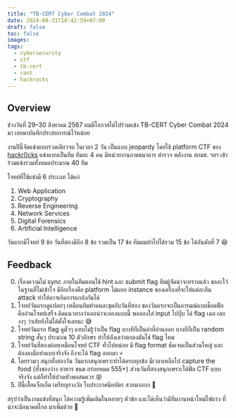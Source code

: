 ```yaml
---
title: "TB-CERT Cyber Combat 2024"
date: 2024-08-31T10:42:59+07:00
draft: false
toc: false
images:
tags:
  - cybersecurity
  - ctf
  - tb-cert
  - rant
  - hackrocks
---
```


## Overview

ช่วงวันที่ 29–30 สิงหาคม 2567 ผมมีโอกาสได้ไปร่วมแข่ง TB-CERT Cyber Combat 2024 มา เลยมาบันทึกประสบการณ์ไว้หน่อย

งานปีนี้จัดแข่งแบบรวดเดียวจบ ในเวลา 2 วัน เป็นแบบ jeopardy โดยใช้ platform CTF ของ [hackr0cks](https://hackrocks.com/) แข่งแบบเป็นทีม ทีมละ 4 คน มีหน่วยงานภาคธนาคาร ตำรวจ พลังงาน สกมช. ฯลฯ เข้าร่วมแข่งรวมทั้งหมดประมาณ 40 ทีม

โจทย์ที่ใช้แข่งมี 6 ประเภท ได้แก่

1. Web Application
2. Cryptography
3. Reverse Engineering
4. Network Services
5. Digital Forensics
6. Artificial Intelligence

วันแรกมีโจทย์ 9 ข้อ วันที่สองมีอีก 8 ข้อ รวมเป็น 17 ข้อ ทีมผมทำไปได้รวม 15 ข้อ ได้อันดับที่ 7 😆

## Feedback

0. เรื่องความไม่ sync ภายในทีมตอนใช้ hint และ submit flag ทีมผู้จัดน่าจะทราบแล้ว ขอละไว้ในฐานที่ไม่เข้าใจ มีอีกเรื่องคือ platform ไม่แยก instance ของเครื่องที่จะให้แต่ละทีม attack ทำให้อาจเกิดการแกล้งกันได้
1. โจทย์วันแรกดูแปลกๆ เหมือนทีมทำคนละชุดกับวันที่สอง ของวันแรกจะเป็นอารมณ์แบบช็อตฟีล คืออ่านโจทย์เสร็จ คิดแนวทางว่าเออน่าจะลองแบบนี้ พอลองใส่ input ไปปุ๊บ ได้ flag เฉย เลยงงๆ ว่าเฮ้ยยังไม่ได้ตั้งใจเลยนะ 😅
2. โจทย์วันแรก flag ดูมั่วๆ แทบไม่รู้ว่าเป็น flag บางทีก็เป็นคำที่อ่านออก บางทีก็เป็น random string สั้นๆ ประมาณ 10 ตัวอักษร ทำให้ลังเลว่าตกลงมันใช่ flag ไหม
3. โจทย์วันที่สองค่อยเหมือนโจทย์ CTF ทั่วไปหน่อย มี flag format ชัดเจนเป็นส่วนใหญ่ และต้องลงมือทำแบบจริงจัง ถึงจะได้ flag ออกมา 💀
4. โดยรวมๆ สนุกทั้งสองวัน วันแรกสนุกเพราะทำได้ครบทุกข้อ มีเวลาเหลือไป capture the food (ทั้งของว่าง อาหาร ขนม อร่อยหมด 555+) ส่วนวันที่สองสนุกเพราะได้ฟีล CTF แบบจริงจัง แต่ก็ทำให้ปวดหัวพอสมควร 😵
5. ปีนี้เสื้อแจ็กเก็ต เหรียญรางวัล ใบประกาศนียบัตร สวยมากกก 🤩

สรุปว่าเป็นงานแข่งที่สนุก ได้ความรู้เพิ่มเติมในหลายๆ หัวข้อ และได้เห็นว่ามีทีมงานหน้าใหม่ไฟแรง ที่น่าจะมีอนาคตไกล มาเพิ่มด้วย 🥳
